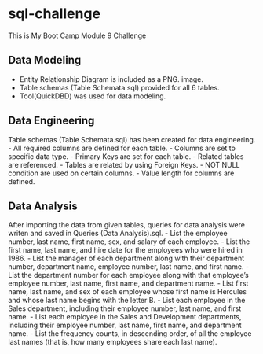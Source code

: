 # sql-challenge
This is My Boot Camp Module 9 Challenge

## Data Modeling
- Entity Relationship Diagram is included as a PNG. image.
- Table schemas (Table Schemata.sql) provided for all 6 tables.
- Tool(QuickDBD) was used for data modeling.


## Data Engineering
Table schemas (Table Schemata.sql) has been created for data engineering.
    - All required columns are defined for each table.
    - Columns are set to specific data type.
    - Primary Keys are set for each table.
    - Related tables are referenced.
    - Tables are related by using Foreign Keys.
    - NOT NULL condition are used on certain columns.
    - Value length for columns are defined.

## Data Analysis
After importing the data from given tables, queries for data analysis were writen and saved in  Queries (Data Analysis).sql.
    - List the employee number, last name, first name, sex, and salary of each employee.
    - List the first name, last name, and hire date for the employees who were hired in 1986.
    - List the manager of each department along with their department number, department name, employee number, last name, and first name.
    - List the department number for each employee along with that employee’s employee number, last name, first name, and department name.
    - List first name, last name, and sex of each employee whose first name is Hercules and whose last name begins with the letter B.
    - List each employee in the Sales department, including their employee number, last name, and first name.
    - List each employee in the Sales and Development departments, including their employee number, last name, first name, and department name.
    - List the frequency counts, in descending order, of all the employee last names (that is, how many employees share each last name).